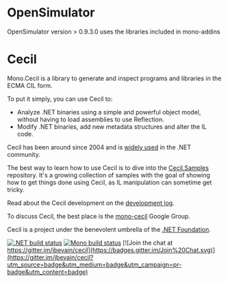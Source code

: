 # OpenSimulator

OpenSimulator version > 0.9.3.0 uses the libraries included in mono-addins


Cecil
=====

Mono.Cecil is a library to generate and inspect programs and libraries in the ECMA CIL form.

To put it simply, you can use Cecil to:

* Analyze .NET binaries using a simple and powerful object model, without having to load assemblies to use Reflection.
* Modify .NET binaries, add new metadata structures and alter the IL code.

Cecil has been around since 2004 and is [widely used](https://github.com/jbevain/cecil/wiki/Users) in the .NET community.

The best way to learn how to use Cecil is to dive into the [Cecil.Samples](https://github.com/jbevain/cecil.samples) repository. It's a growing collection of samples with the goal of showing how to get things done using Cecil, as IL manipulation can sometime get tricky.

Read about the Cecil development on the [development log](http://cecil.pe).

To discuss Cecil, the best place is the [mono-cecil](https://groups.google.com/group/mono-cecil) Google Group.

Cecil is a project under the benevolent umbrella of the [.NET Foundation](http://www.dotnetfoundation.org/).

[![.NET build status](https://ci.appveyor.com/api/projects/status/fmhutmhidy1fahl4?svg=true)](https://ci.appveyor.com/project/jbevain/cecil)
[![Mono build status](https://travis-ci.org/jbevain/cecil.svg?branch=master)](https://travis-ci.org/jbevain/cecil)
[![Join the chat at https://gitter.im/jbevain/cecil](https://badges.gitter.im/Join%20Chat.svg)](https://gitter.im/jbevain/cecil?utm_source=badge&utm_medium=badge&utm_campaign=pr-badge&utm_content=badge)

